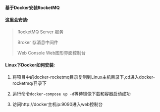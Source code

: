 
#### 基于Docker安装RocketMQ

#### 这里会安装:
  >RocketMQ Server 服务
  >
  >Broker          存消息中间件
  >
  >Web Console     Web图形界面控制台

#### Linux下Docker如何安装:

 1. 将项目中的docker-rocketmq目录复制到Linux主机目录下,cd进入docker-rocketmq/目录下
 
 2. 运行命令`docker-compose up -d`等待镜像下载和容器启动成功
 
 3. 访问http://docker主机ip:9090进入web控制台